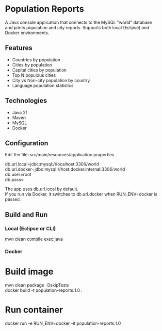 # Population Reports

A Java console application that connects to the MySQL "world" database and prints population and city reports. Supports both local (Eclipse) and Docker environments.

## Features

- Countries by population
- Cities by population
- Capital cities by population
- Top N populous cities
- City vs Non-city population by country
- Language population statistics

## Technologies

- Java 21
- Maven
- MySQL
- Docker

## Configuration

Edit the file: src/main/resources/application.properties

db.url.local=jdbc:mysql://localhost:3306/world  
db.url.docker=jdbc:mysql://host.docker.internal:3306/world  
db.user=root  
db.pass=

The app uses db.url.local by default.  
If you run via Docker, it switches to db.url.docker when RUN_ENV=docker is passed.

## Build and Run

### Local (Eclipse or CLI)

mvn clean compile exec:java

### Docker

# Build image  
mvn clean package -DskipTests  
docker build -t population-reports:1.0 .

# Run container  
docker run -e RUN_ENV=docker -it population-reports:1.0
